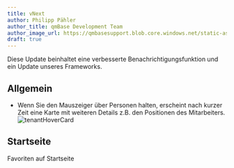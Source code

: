 ```yaml
---
title: vNext
author: Philipp Pähler
author_title: qmBase Development Team
author_image_url: https://qmbasesupport.blob.core.windows.net/static-assets/img/persons/paehler_round.png
draft: true
---
```


Diese Update beinhaltet eine verbesserte Benachrichtigungsfunktion und ein Update unseres Frameworks.

<!--truncate-->

## Allgemein

- Wenn Sie den Mauszeiger über Personen halten, erscheint nach kurzer Zeit eine Karte mit weiteren Details z.B. den Positionen des Mitarbeiters.
  ![tenantHoverCard](https://caqadmin.blob.core.windows.net/public-screenshots/manual-screenshots/Recording%202022-04-01_tenantHoverCard.gif)

## Startseite

Favoriten auf Startseite
